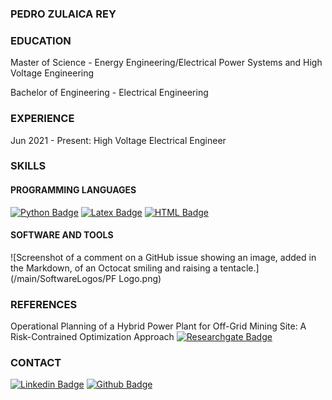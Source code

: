 ### PEDRO ZULAICA REY

### EDUCATION

Master of Science - Energy Engineering/Electrical Power Systems and High Voltage Engineering

Bachelor of Engineering - Electrical Engineering

### EXPERIENCE

 Jun 2021 - Present: High Voltage Electrical Engineer
 
### SKILLS

#### PROGRAMMING LANGUAGES
[![Python Badge](https://img.shields.io/badge/Python-inactive?style=flat&logo=python)](https://github.com/ZulaicaRey-Pedro?tab=repositories&q=&type=&language=python&sort=) [![Latex Badge](https://img.shields.io/badge/LaTeX-inactive?style=flat&logo=LaTeX)](https://github.com/ZulaicaRey-Pedro?tab=repositories&q=&type=&language=python&sort=) [![HTML Badge](https://img.shields.io/badge/HTML-inactive?style=flat&logo=HTML5)](https://github.com/ZulaicaRey-Pedro?tab=repositories&q=&type=&language=html&sort=)

#### SOFTWARE AND TOOLS
![Screenshot of a comment on a GitHub issue showing an image, added in the Markdown, of an Octocat smiling and raising a tentacle.](/main/SoftwareLogos/PF Logo.png)

### REFERENCES
Operational Planning of a Hybrid Power Plant for Off-Grid Mining Site: A Risk-Contrained Optimization Approach
[![Researchgate Badge](https://img.shields.io/badge/-ResearchGate-00CCBB?style=flat-square&logo=Researchgate&logoColor=white)](
https://www.researchgate.net/publication/346017344_Operational_Planning_of_a_Hybrid_Power_Plant_for_Off-Grid_Mining_Site_A_Risk-Contrained_Optimization_Approach)

### CONTACT

[![Linkedin Badge](https://img.shields.io/badge/-zulaicareypedro-blue?style=flat-square&logo=Linkedin&logoColor=white&link=https://www.linkedin.com/in/zulaicarey-pedro/)](https://www.linkedin.com/in/zulaicarey-pedro/) [![Github Badge](https://img.shields.io/badge/-PedroZR-%23181717?style=flat-square&logo=github)](https://github.com/ZulaicaRey-Pedro)
